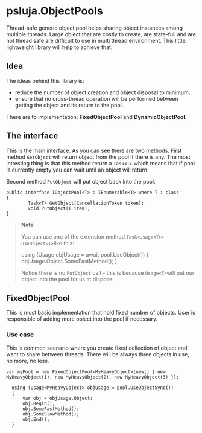 psluja.ObjectPools
===================
Thread-safe generic object pool helps sharing object instances among multiple threads. Large object that are costly to create, are state-full and are not thread safe are difficult to use in multi thread environment. This little, lightweight library will help to achieve that.

Idea
-------------
The ideas behind this library is: 

 - reduce the number of object creation and object disposal to minimum,
 - ensure that no cross-thread operation will be performed between getting the object and its return to the pool.
 

There are to implementation: **FixedObjectPool** and **DynamicObjectPool**.

The interface
-------------
This is the main interface. As you can see there are two methods. First method `GetObject` will return object from the pool if there is any. The most intresting thing is that this method return a `Task<T>` which means that if pool is currently empty you can wait until  an object will return.

Second method `PutObject` will put object back into the pool. 

    public interface IObjectPool<T> : IEnumerable<T> where T : class
    {
            Task<T> GetObject(CancellationToken token);
            void PutObject(T item);
    }


> **Note**
>
> You can use one of the extension method  `Task<Usage<T>> UseObject<T>`like this:
>
>
> using (Usage<MyHeavyObject> objUsage = await pool.UseObject())
> {
>	objUsage.Object.SomeFastMethod();
> }
>
> Notice there is no `PutObject` call - this is because `Usage<T>`will put our object into the pool for us at dispose.


FixedObjectPool
-------------
This is most basic implementation that hold fixed number of objects. User is responsible of adding more object into the pool if necessary.

### Use case
This is common scenario where you create fixed collection of object and want to share between threads. There will be always three objects in use, no more, no less.

    var myPool = new FixedObjectPool<MyHeavyObject>(new[] { new MyHeavyObject(1), new MyHeavyObject(2), new MyHeavyObject(3) });
    
	  using (Usage<MyHeavyObject> objUsage = pool.UseObjectSync())
	  {
	      var obj = objUsage.Object;
	      obj.Begin();
	      obj.SomeFastMethod();
	      obj.SomeSlowMethod();
	      obj.End();
	  }

